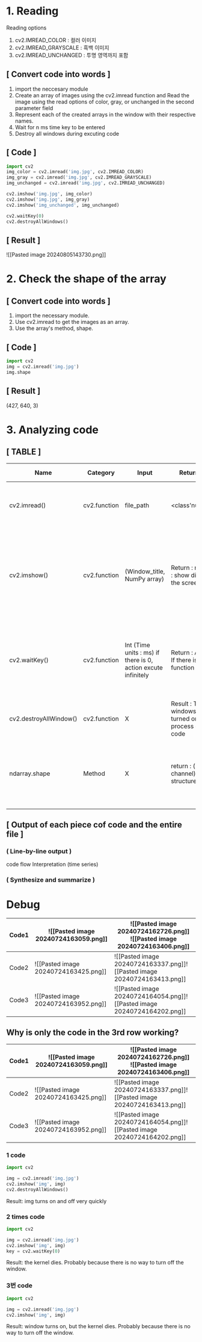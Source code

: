 # 1. Reading 
Reading options
1. cv2.IMREAD_COLOR : 컬러 이미지
2. cv2.IMREAD_GRAYSCALE : 흑백 이미지
3. cv2.IMREAD_UNCHANGED : 투명 영역까지 포함
## [ Convert code into words ]
1. import the neccesary module
2. Create an array of images using the cv2.imread function and Read the image using the read options of color, gray, or unchanged in the second parameter field
3. Represent each of the created arrays in the window with their respective names.
4. Wait for n ms time key to be entered
5. Destroy all windows during excuting code

## [ Code ]
```python
import cv2
img_color = cv2.imread('img.jpg', cv2.IMREAD_COLOR)
img_gray = cv2.imread('img.jpg', cv2.IMREAD_GRAYSCALE)
img_unchanged = cv2.imread('img.jpg', cv2.IMREAD_UNCHANGED)

cv2.imshow('img.jpg', img_color)
cv2.imshow('img.jpg', img_gray)
cv2.imshow('img_unchanged', img_unchanged)

cv2.waitKey(0)
cv2.destroyAllWindows()
```
## [ Result ]

![[Pasted image 20240805143730.png]]

# 2. Check the shape of the array

## [ Convert code into words ]
1. import the necessary module.
2. Use cv2.imread to get the images as an array.
3. Use the array's method, shape.

## [ Code ]
```python
import cv2
img = cv2.imread('img.jpg')
img.shape
```

## [ Result ]
(427, 640, 3)



# 3. Analyzing code
## [ TABLE ]



| Name                   | Category     | Input                                                         | Return (or Result)                                                                    | Explain it in my own words                                                                                                                                                                                 |
| ---------------------- | ------------ | ------------------------------------------------------------- | ------------------------------------------------------------------------------------- | ---------------------------------------------------------------------------------------------------------------------------------------------------------------------------------------------------------- |
| cv2.imread()           | cv2.function | file_path                                                     | <class'numpy.ndarray'>                                                                | It takes an image file as input and converts the data in that image into a numpy.ndarray array.                                                                                                            |
| cv2.imshow()           | cv2.function | (Window_title, NumPy array)                                   | Return : nothing / Result : show display image on the screen                          | It takes an array of ndarray and displays them through the window gui. If you don't use a function that has a behavior that terminates windows, such as destroyAllWindow(), the kernel will have problems. |
| cv2.waitKey()          | cv2.function | Int (Time units : ms) if there is 0, action excute infinitely | Return : ASCII code, Int If there is no input, function return -1                     | The code's action terminates when the key is entered or when the time equal to the input value has elapsed. If a key is entered, return the integer corresponding to the key.                              |
| cv2.destroyAllWindow() | cv2.function | X                                                             | Result : Turn off all windows that were turned on in the process of running that code | Shut down any windows **that are running.**                                                                                                                                                                |
| ndarray.shape          | Method       | X                                                             | return : (row, column, channel) The data structure is a tuple                         | The number of elements in the tuple describes the dimensions of the array, where each element represents a row, column, and channel in this example.                                                       |

## [ Output of each piece cof code and the entire file ]
### ( Line-by-line output )

code flow Interpretation (time series) 
### ( Synthesize and summarize )


# Debug

| Code1 | ![[Pasted image 20240724163059.png]] | ![[Pasted image 20240724162726.png]]<br>![[Pasted image 20240724163406.png]] |
| ----- | ------------------------------------ | ---------------------------------------------------------------------------- |
| Code2 | ![[Pasted image 20240724163425.png]] | ![[Pasted image 20240724163337.png]]![[Pasted image 20240724163413.png]]     |
| Code3 | ![[Pasted image 20240724163952.png]] | ![[Pasted image 20240724164054.png]]![[Pasted image 20240724164202.png]]     |
## Why is only the code in the 3rd row working?

| Code1 | ![[Pasted image 20240724163059.png]] | ![[Pasted image 20240724162726.png]]<br>![[Pasted image 20240724163406.png]] |
| ----- | ------------------------------------ | ---------------------------------------------------------------------------- |
| Code2 | ![[Pasted image 20240724163425.png]] | ![[Pasted image 20240724163337.png]]![[Pasted image 20240724163413.png]]     |
| Code3 | ![[Pasted image 20240724163952.png]] | ![[Pasted image 20240724164054.png]]![[Pasted image 20240724164202.png]]     |

### 1 code

```python
import cv2

img = cv2.imread('img.jpg')
cv2.imshow('img', img)
cv2.destroyAllWindows()
```

Result: img turns on and off very quickly

### 2 times code
```python
import cv2

img = cv2.imread('img.jpg')
cv2.imshow('img', img)
key = cv2.waitKey(0)
```

Result: the kernel dies. Probably because there is no way to turn off the window.

### 3번 code

```python
import cv2

img = cv2.imread('img.jpg')
cv2.imshow('img', img)
```

Result: window turns on, but the kernel dies. Probably because there is no way to turn off the window.
